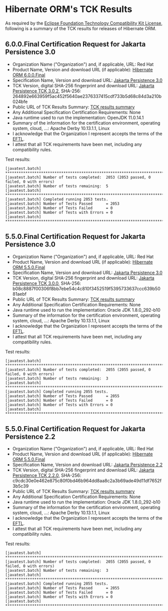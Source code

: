 # Hibernate ORM's TCK Results

As required by the [Eclipse Foundation Technology Compatibility Kit License](https://www.eclipse.org/legal/tck.php),
following is a summary of the TCK results for releases of Hibernate ORM.

## 6.0.0.Final Certification Request for Jakarta Persistence 3.0

* Organization Name ("Organization") and, if applicable, URL: Red Hat
* Product Name, Version and download URL (if applicable): [Hibernate ORM 6.0.0.Final](http://hibernate.org/orm/releases/6.0/)
* Specification Name, Version and download URL: [Jakarta Persistence 3.0](https://jakarta.ee/specifications/persistence/3.0/)
* TCK Version, digital SHA-256 fingerprint and download URL: [Jakarta Persistence TCK 3.0.2](https://download.eclipse.org/jakartaee/persistence/3.0/jakarta-persistence-tck-3.0.2.zip), SHA-256: 264892e663959f5ac452f5640ae2376337415cdf733b5d68c84d3a210b024bfe
* Public URL of TCK Results Summary: [TCK results summary](https://github.com/hibernate/hibernate-orm/blob/main/tck/summary.md)
* Any Additional Specification Certification Requirements: None
* Java runtime used to run the implementation: OpenJDK 11.0.14.1
* Summary of the information for the certification environment, operating system, cloud, ...: Apache Derby 10.13.1.1, Linux
* I acknowledge that the Organization I represent accepts the terms of the [EFTL](https://www.eclipse.org/legal/tck.php).
* I attest that all TCK requirements have been met, including any compatibility rules.

Test results:

```
[javatest.batch] ********************************************************************************
[javatest.batch] Number of tests completed:  2053 (2053 passed, 0 failed, 0 with errors)
[javatest.batch] Number of tests remaining:  5
[javatest.batch] ********************************************************************************
[javatest.batch] Completed running 2053 tests.
[javatest.batch] Number of Tests Passed      = 2053
[javatest.batch] Number of Tests Failed      = 0
[javatest.batch] Number of Tests with Errors = 0
[javatest.batch] ********************************************************************************
```

## 5.5.0.Final Certification Request for Jakarta Persistence 3.0

* Organization Name ("Organization") and, if applicable, URL: Red Hat
* Product Name, Version and download URL (if applicable): [Hibernate ORM 5.5.0.Final](http://hibernate.org/orm/releases/5.5/)
* Specification Name, Version and download URL: [Jakarta Persistence 3.0](https://jakarta.ee/specifications/persistence/3.0/)
* TCK Version, digital SHA-256 fingerprint and download URL: [Jakarta Persistence TCK 3.0.0](https://download.eclipse.org/jakartaee/persistence/3.0/jakarta-persistence-tck-3.0.0.zip), SHA-256: b08c8887f00306f8bb7ebe54c4c810f3452519f5395733637ccc639b5081aebf
* Public URL of TCK Results Summary: [TCK results summary](https://github.com/hibernate/hibernate-orm/blob/main/tck/summary.md)
* Any Additional Specification Certification Requirements: None
* Java runtime used to run the implementation: Oracle JDK 1.8.0_292-b10
* Summary of the information for the certification environment, operating system, cloud, ...: Apache Derby 10.13.1.1, Linux
* I acknowledge that the Organization I represent accepts the terms of the [EFTL](https://www.eclipse.org/legal/tck.php).
* I attest that all TCK requirements have been met, including any compatibility rules.

Test results:

```
[javatest.batch] ********************************************************************************
[javatest.batch] Number of tests completed:  2055 (2055 passed, 0 failed, 0 with errors)
[javatest.batch] Number of tests remaining:  3
[javatest.batch] ********************************************************************************
[javatest.batch] Completed running 2055 tests.
[javatest.batch] Number of Tests Passed      = 2055
[javatest.batch] Number of Tests Failed      = 0
[javatest.batch] Number of Tests with Errors = 0
[javatest.batch] ********************************************************************************
```

## 5.5.0.Final Certification Request for Jakarta Persistence 2.2

* Organization Name ("Organization") and, if applicable, URL: Red Hat
* Product Name, Version and download URL (if applicable): [Hibernate ORM 5.5.0.Final](http://hibernate.org/orm/releases/5.5/)
* Specification Name, Version and download URL: [Jakarta Persistence 2.2](https://jakarta.ee/specifications/persistence/2.2/)
* TCK Version, digital SHA-256 fingerprint and download URL: [Jakarta Persistence TCK 2.2.0](https://download.eclipse.org/jakartaee/persistence/2.2/jakarta-persistence-tck-2.2.0.zip), SHA-256: c9cdc30e0e462e875c80f0bd46b964dd8aa8c2a3b69ade49d11df7652f3b5c39
* Public URL of TCK Results Summary: [TCK results summary](https://github.com/hibernate/hibernate-orm/blob/main/tck/summary.md)
* Any Additional Specification Certification Requirements: None
* Java runtime used to run the implementation: Oracle JDK 1.8.0_292-b10
* Summary of the information for the certification environment, operating system, cloud, ...: Apache Derby 10.13.1.1, Linux
* I acknowledge that the Organization I represent accepts the terms of the [EFTL](https://www.eclipse.org/legal/tck.php).
* I attest that all TCK requirements have been met, including any compatibility rules.

Test results:

```
[javatest.batch] ********************************************************************************
[javatest.batch] Number of tests completed:  2055 (2055 passed, 0 failed, 0 with errors)
[javatest.batch] Number of tests remaining:  3
[javatest.batch] ********************************************************************************
[javatest.batch] Completed running 2055 tests.
[javatest.batch] Number of Tests Passed      = 2055
[javatest.batch] Number of Tests Failed      = 0
[javatest.batch] Number of Tests with Errors = 0
[javatest.batch] ********************************************************************************
```